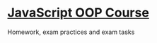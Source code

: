 # [JavaScript OOP Course](https://github.com/TelerikAcademy/JavaScript-OOP)
Homework, exam practices and exam tasks
